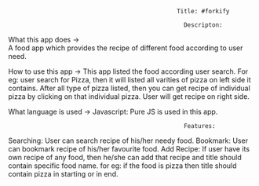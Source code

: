                                                     Title: #forkify

                                                      Descripton:
What this app does ->                              
A food app which provides the recipe of different food according to user need.

How to use this app ->
This app listed the food according user search. For eg: user search for Pizza, then it will listed all 
varities of pizza on left side it contains.
After all type of pizza listed, then you can get recipe of individual pizza by clicking on that individual pizza.
User will get recipe on right side.

What language is used ->
Javascript: Pure JS is used in this app.


                                                      Features:
Searching: User can search recipe of his/her needy food.
Bookmark: User can bookmark recipe of his/her favourite food.
Add Recipe: If user have its own recipe of any food, then he/she can add that recipe and title should contain specific food name. 
            for eg: if the food is pizza then title should contain pizza in starting or in end.


            


